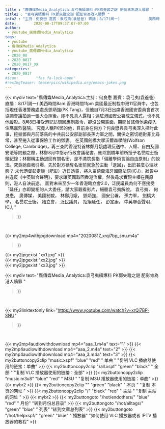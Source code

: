 ```yaml
---
title : "廣傳媒Media_Analytica:袁弓夷續爆料 PK鄧失蹤之謎 肥彭肯為港人贖罪 "
title2 : "袁弓夷續爆料 PK鄧失蹤之謎 肥彭肯為港人贖罪 "
info2 : "主持：何良懋 嘉賓：袁弓夷(袁爸爸) 直播：8/17(周一)             美西時間8am             香港時間11pm  美國最近制裁中港11官員中，也包括現任香港警務處處長鄧炳強(PK Tang)，但他自7月3日出席香港國安委員會首次協調會議拍過一張大合照後，即不見真人露相；連駐港國安公署成立儀式，也不見他蹤影。8月8日接受港記訪問回應制裁令，卻沒公開露面，期間曾謠傳他染疫入住瑪嘉烈醫院。  究竟人稱PK鄧的他，目前身在何方？何良懋與袁弓夷深入探討此事，挖掘鄧與月前落馬的中共前公安部副部長孫力軍之間，關係之密切絕對非比尋常，甚至捲入從事保險工作的鄧妻。  在英國劍橋大學沃爾森學院(Wolfson College, Cambridge)，再三查問香港特首林鄭月娥處理反送中、人權、自由及國安法等問題之際，林鄭8月中指示行政會議秘書，刪除劍橋年前所授予名譽院士銜頭紀錄；林鄭稱主動退回有關名銜，是不滿院長指「偏離學術言論自由原則」的說法。究竟她自我引爆，先於對方褫奪名銜前就急於主動「退回」，出於甚麼心理狀態？  末代港督彭定康（肥彭）近日透露，將入稟荷蘭海牙國際法院(ICJ)，狀告中共違反《中英聯合聲明》，要求讓英國取回香港治權，然後尋求實現主權在民原則，港人自決前途。  面對未來至少一年香港臨立會2.0，泛民議員為何不應接受「延任」亦即變相的人大委任，請大家觀看影片，細聽袁弓夷解說。  袁弓夷， 何良懋， 廣傳媒， 美國制裁， 林鄭月娥， 鄧炳強， 國安公署， 孫力軍， 劍橋大學， 名譽院士銜， 臨立會， 泛民議員， 拒絕延任， 彭定康， 中英聯合聲明， ICJ, "
date:        2020-08-17T09:37:07-07:00
author:
 - youtube_廣傳媒Media_Analytica
tags:
 - youtube
 - 廣傳媒Media_Analytica
 - youtube_廣傳媒Media_Analytica
 - 2020_08
 - 2020_0817
 - 2020_0817_09
categories:
 - 2020_0817
#icon:        "fas fa-lock-open"
#resImgTeaser: teaserpics/wikipedia.org/emacs-jokes.png
---
```


{{< mydiv text="廣傳媒Media_Analytica:主持：何良懋 嘉賓：袁弓夷(袁爸爸) 直播：8/17(周一)             美西時間8am             香港時間11pm  美國最近制裁中港11官員中，也包括現任香港警務處處長鄧炳強(PK Tang)，但他自7月3日出席香港國安委員會首次協調會議拍過一張大合照後，即不見真人露相；連駐港國安公署成立儀式，也不見他蹤影。8月8日接受港記訪問回應制裁令，卻沒公開露面，期間曾謠傳他染疫入住瑪嘉烈醫院。  究竟人稱PK鄧的他，目前身在何方？何良懋與袁弓夷深入探討此事，挖掘鄧與月前落馬的中共前公安部副部長孫力軍之間，關係之密切絕對非比尋常，甚至捲入從事保險工作的鄧妻。  在英國劍橋大學沃爾森學院(Wolfson College, Cambridge)，再三查問香港特首林鄭月娥處理反送中、人權、自由及國安法等問題之際，林鄭8月中指示行政會議秘書，刪除劍橋年前所授予名譽院士銜頭紀錄；林鄭稱主動退回有關名銜，是不滿院長指「偏離學術言論自由原則」的說法。究竟她自我引爆，先於對方褫奪名銜前就急於主動「退回」，出於甚麼心理狀態？  末代港督彭定康（肥彭）近日透露，將入稟荷蘭海牙國際法院(ICJ)，狀告中共違反《中英聯合聲明》，要求讓英國取回香港治權，然後尋求實現主權在民原則，港人自決前途。  面對未來至少一年香港臨立會2.0，泛民議員為何不應接受「延任」亦即變相的人大委任，請大家觀看影片，細聽袁弓夷解說。  袁弓夷， 何良懋， 廣傳媒， 美國制裁， 林鄭月娥， 鄧炳強， 國安公署， 孫力軍， 劍橋大學， 名譽院士銜， 臨立會， 泛民議員， 拒絕延任， 彭定康， 中英聯合聲明， ICJ, "
>}}
<br>


{{< my2mp4withjpgdownload mp4="20200817_xrqi7bp_snu.m4a"
>}}

{{< my2jpgexist "xx1.jpg" >}}<br>
{{< my2jpgexist "xx2.jpg" >}}<br>
{{< my2jpgexist "xx3.jpg" >}}<br>



{{< mydiv text="廣傳媒Media_Analytica:袁弓夷續爆料 PK鄧失蹤之謎 肥彭肯為港人贖罪 "
>}}
<br>

{{< my2linktextonly link="https://www.youtube.com/watch?v=xrQi7BP-SNU"
>}}


<br>

{{< my2mp4audiowithdownload mp4="aaa_1.m4a"    text="1" >}}
{{< my2mp4audiowithdownload mp4="aaa_2.m4a"    text="2" >}}
{{< my2mp4audiowithdownload mp4="aaa_3.m4a"    text="3" >}}
{{< my2buttoncopy2clip "music.xspf"        "blue"   "red"    " 单曲 "  "复制 VLC 播放器使用的链接：单曲" >}} {{< my2buttoncopy2clip "/all.xspf"         "green"  "black"  " 全部 "  "复制 VLC 播放器使用的链接：全部" >}} {{< my2buttoncopy2clip "music.m3u8"        "blue"   "red"    " M3U  "    "复制 M3U 播放器使用的链接：单曲" >}} {{< mybr2 >}} {{< my2buttoncopy2clip ""                  "green"  "black"  " 本页 "    "复制 本页的网址 " >}} {{< my2buttoncopy2clip "/"                 "black"  "red"    " 主站 "    "复制 主站的网址 " >}} {{< mybr2 >}} {{< my2buttongoto      "/hot/endothers/"   "blue"   "red"    " 月份"   "转到月份总目录" >}} {{< my2buttongoto      "/hot/alltags/"     "green"  "blue"   " 列表"   "转到文章总列表" >}} {{< my2buttongoto      "/hot/helpxspf/"    "green"  "blue"   " 播放器" "如何使用 VLC 播放器或者 IPTV 播放器的教程" >}} 
